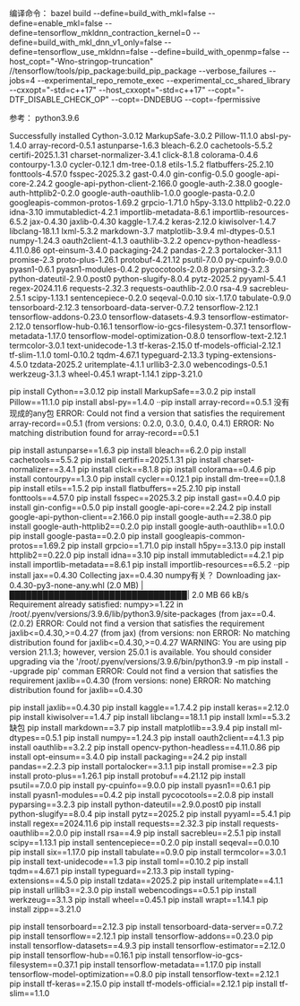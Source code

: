 
编译命令：
bazel build --define=build_with_mkl=false --define=enable_mkl=false --define=tensorflow_mkldnn_contraction_kernel=0 --define=build_with_mkl_dnn_v1_only=false --define=tensorflow_use_mkldnn=false --define=build_with_openmp=false --host_copt="-Wno-stringop-truncation" //tensorflow/tools/pip_package:build_pip_package --verbose_failures --jobs=4 --experimental_repo_remote_exec --experimental_cc_shared_library --cxxopt="-std=c++17" --host_cxxopt="-std=c++17" --copt="-DTF_DISABLE_CHECK_OP" --copt=-DNDEBUG --copt=-fpermissive

参考：
python3.9.6

Successfully installed Cython-3.0.12 MarkupSafe-3.0.2 Pillow-11.1.0 absl-py-1.4.0 array-record-0.5.1 astunparse-1.6.3 bleach-6.2.0 cachetools-5.5.2 certifi-2025.1.31 charset-normalizer-3.4.1 click-8.1.8 colorama-0.4.6 contourpy-1.3.0 cycler-0.12.1 dm-tree-0.1.8 etils-1.5.2 flatbuffers-25.2.10 fonttools-4.57.0 fsspec-2025.3.2 gast-0.4.0 gin-config-0.5.0 google-api-core-2.24.2 google-api-python-client-2.166.0 google-auth-2.38.0 google-auth-httplib2-0.2.0 google-auth-oauthlib-1.0.0 google-pasta-0.2.0 googleapis-common-protos-1.69.2 grpcio-1.71.0 h5py-3.13.0 httplib2-0.22.0 idna-3.10 immutabledict-4.2.1 importlib-metadata-8.6.1 importlib-resources-6.5.2 jax-0.4.30 jaxlib-0.4.30 kaggle-1.7.4.2 keras-2.12.0 kiwisolver-1.4.7 libclang-18.1.1 lxml-5.3.2 markdown-3.7 matplotlib-3.9.4 ml-dtypes-0.5.1 numpy-1.24.3 oauth2client-4.1.3 oauthlib-3.2.2 opencv-python-headless-4.11.0.86 opt-einsum-3.4.0 packaging-24.2 pandas-2.2.3 portalocker-3.1.1 promise-2.3 proto-plus-1.26.1 protobuf-4.21.12 psutil-7.0.0 py-cpuinfo-9.0.0 pyasn1-0.6.1 pyasn1-modules-0.4.2 pycocotools-2.0.8 pyparsing-3.2.3 python-dateutil-2.9.0.post0 python-slugify-8.0.4 pytz-2025.2 pyyaml-5.4.1 regex-2024.11.6 requests-2.32.3 requests-oauthlib-2.0.0 rsa-4.9 sacrebleu-2.5.1 scipy-1.13.1 sentencepiece-0.2.0 seqeval-0.0.10 six-1.17.0 tabulate-0.9.0 tensorboard-2.12.3 tensorboard-data-server-0.7.2 tensorflow-2.12.1 tensorflow-addons-0.23.0 tensorflow-datasets-4.9.3 tensorflow-estimator-2.12.0 tensorflow-hub-0.16.1 tensorflow-io-gcs-filesystem-0.37.1 tensorflow-metadata-1.17.0 tensorflow-model-optimization-0.8.0 tensorflow-text-2.12.1 termcolor-3.0.1 text-unidecode-1.3 tf-keras-2.15.0 tf-models-official-2.12.1 tf-slim-1.1.0 toml-0.10.2 tqdm-4.67.1 typeguard-2.13.3 typing-extensions-4.5.0 tzdata-2025.2 uritemplate-4.1.1 urllib3-2.3.0 webencodings-0.5.1 werkzeug-3.1.3 wheel-0.45.1 wrapt-1.14.1 zipp-3.21.0

pip install Cython==3.0.12
pip install MarkupSafe==3.0.2
pip install Pillow==11.1.0
pip install absl-py==1.4.0
··pip install array-record==0.5.1 没有现成的any包
ERROR: Could not find a version that satisfies the requirement array-record==0.5.1 (from versions: 0.2.0, 0.3.0, 0.4.0, 0.4.1)
ERROR: No matching distribution found for array-record==0.5.1

pip install astunparse==1.6.3
pip install bleach==6.2.0
pip install cachetools==5.5.2
pip install certifi==2025.1.31
pip install charset-normalizer==3.4.1
pip install click==8.1.8
pip install colorama==0.4.6
pip install contourpy==1.3.0
pip install cycler==0.12.1
pip install dm-tree==0.1.8
pip install etils==1.5.2
pip install flatbuffers==25.2.10
pip install fonttools==4.57.0
pip install fsspec==2025.3.2
pip install gast==0.4.0
pip install gin-config==0.5.0
pip install google-api-core==2.24.2
pip install google-api-python-client==2.166.0
pip install google-auth==2.38.0
pip install google-auth-httplib2==0.2.0
pip install google-auth-oauthlib==1.0.0
pip install google-pasta==0.2.0
pip install googleapis-common-protos==1.69.2
pip install grpcio==1.71.0
pip install h5py==3.13.0
pip install httplib2==0.22.0
pip install idna==3.10
pip install immutabledict==4.2.1
pip install importlib-metadata==8.6.1
pip install importlib-resources==6.5.2
··pip install jax==0.4.30
Collecting jax==0.4.30 numpy有关？
  Downloading jax-0.4.30-py3-none-any.whl (2.0 MB)
     |████████████████████████████████| 2.0 MB 66 kB/s
Requirement already satisfied: numpy>=1.22 in /root/.pyenv/versions/3.9.6/lib/python3.9/site-packages (from jax==0.4. (2.0.2)
ERROR: Could not find a version that satisfies the requirement jaxlib<=0.4.30,>=0.4.27 (from jax) (from versions: non
ERROR: No matching distribution found for jaxlib<=0.4.30,>=0.4.27
WARNING: You are using pip version 21.1.3; however, version 25.0.1 is available.
You should consider upgrading via the '/root/.pyenv/versions/3.9.6/bin/python3.9 -m pip install --upgrade pip' comman
ERROR: Could not find a version that satisfies the requirement jaxlib==0.4.30 (from versions: none)
ERROR: No matching distribution found for jaxlib==0.4.30

pip install jaxlib==0.4.30
pip install kaggle==1.7.4.2
pip install keras==2.12.0
pip install kiwisolver==1.4.7
pip install libclang==18.1.1
pip install lxml==5.3.2 缺包
pip install markdown==3.7
pip install matplotlib==3.9.4
pip install ml-dtypes==0.5.1
pip install numpy==1.24.3
pip install oauth2client==4.1.3
pip install oauthlib==3.2.2
pip install opencv-python-headless==4.11.0.86
pip install opt-einsum==3.4.0
pip install packaging==24.2
pip install pandas==2.2.3
pip install portalocker==3.1.1
pip install promise==2.3
pip install proto-plus==1.26.1
pip install protobuf==4.21.12
pip install psutil==7.0.0
pip install py-cpuinfo==9.0.0
pip install pyasn1==0.6.1
pip install pyasn1-modules==0.4.2
pip install pycocotools==2.0.8
pip install pyparsing==3.2.3
pip install python-dateutil==2.9.0.post0
pip install python-slugify==8.0.4
pip install pytz==2025.2
pip install pyyaml==5.4.1
pip install regex==2024.11.6
pip install requests==2.32.3
pip install requests-oauthlib==2.0.0
pip install rsa==4.9
pip install sacrebleu==2.5.1
pip install scipy==1.13.1
pip install sentencepiece==0.2.0
pip install seqeval==0.0.10
pip install six==1.17.0
pip install tabulate==0.9.0
pip install termcolor==3.0.1
pip install text-unidecode==1.3
pip install toml==0.10.2
pip install tqdm==4.67.1
pip install typeguard==2.13.3
pip install typing-extensions==4.5.0
pip install tzdata==2025.2
pip install uritemplate==4.1.1
pip install urllib3==2.3.0
pip install webencodings==0.5.1
pip install werkzeug==3.1.3
pip install wheel==0.45.1
pip install wrapt==1.14.1
pip install zipp==3.21.0

pip install tensorboard==2.12.3
pip install tensorboard-data-server==0.7.2
pip install tensorflow==2.12.1
pip install tensorflow-addons==0.23.0
pip install tensorflow-datasets==4.9.3
pip install tensorflow-estimator==2.12.0
pip install tensorflow-hub==0.16.1
pip install tensorflow-io-gcs-filesystem==0.37.1
pip install tensorflow-metadata==1.17.0
pip install tensorflow-model-optimization==0.8.0
pip install tensorflow-text==2.12.1
pip install tf-keras==2.15.0
pip install tf-models-official==2.12.1
pip install tf-slim==1.1.0
